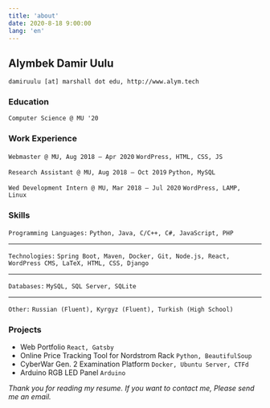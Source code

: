 ```yaml
---
title: 'about'
date: 2020-8-18 9:00:00
lang: 'en'
---
```


## Alymbek Damir Uulu

<div align="left">

`damiruulu [at] marshall dot edu, http://www.alym.tech`

### Education  

`Computer Science @ MU '20`  

### Work Experience  

`Webmaster @ MU, Aug 2018 – Apr 2020` `WordPress, HTML, CSS, JS`<br />

`Research Assistant @ MU, Aug 2018 – Oct 2019` `Python, MySQL`<br />

`Wed Development Intern @ MU, Mar 2018 – Jul 2020` `WordPress, LAMP, Linux`

### Skills

`Programming Languages:` `Python, Java, C/C++, C#, JavaScript, PHP`<br />
___
`Technologies:` `Spring Boot, Maven, Docker, Git, Node.js, React, WordPress CMS, LaTeX, HTML, CSS, Django`<br />
___
`Databases:` `MySQL, SQL Server, SQLite`<br />
___
`Other:` `Russian (Fluent), Kyrgyz (Fluent), Turkish (High School)`

### Projects  

* Web Portfolio `React, Gatsby`
* Online Price Tracking Tool for Nordstrom Rack `Python, BeautifulSoup`
* CyberWar Gen. 2 Examination Platform `Docker, Ubuntu Server, CTFd`
* Arduino RGB LED Panel `Arduino`

_Thank you for reading my resume. If you want to contact me, Please send me an email._

</div>
